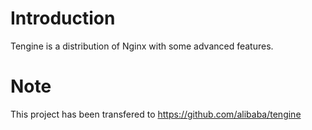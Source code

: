 Introduction
============
Tengine is a distribution of Nginx with some advanced features.

Note
============
This project has been transfered to https://github.com/alibaba/tengine
